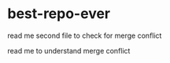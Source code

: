# best-repo-ever

read me second file to check for merge conflict

read me to understand merge conflict

